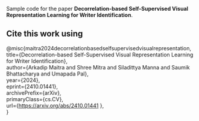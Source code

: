 Sample code for the paper **Decorrelation-based Self-Supervised Visual Representation Learning for Writer Identification**.

## Cite this work using
@misc{maitra2024decorrelationbasedselfsupervisedvisualrepresentation, <br>
      title={Decorrelation-based Self-Supervised Visual Representation Learning for Writer Identification}, <br>
      author={Arkadip Maitra and Shree Mitra and Siladittya Manna and Saumik Bhattacharya and Umapada Pal}, <br>
      year={2024}, <br>
      eprint={2410.01441}, <br>
      archivePrefix={arXiv}, <br>
      primaryClass={cs.CV}, <br>
      url={https://arxiv.org/abs/2410.01441 },  <br>
}
